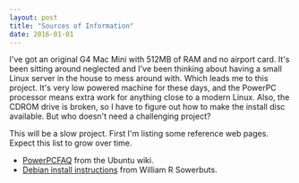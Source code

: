```yaml
---
layout: post
title: "Sources of Information"
date: 2016-01-01
---
```


I've got an original G4 Mac Mini with 512MB of RAM and no airport card. It's been sitting around neglected and I've been thinking about having a small Linux server in the house to mess around with. Which leads me to this project. It's very low powered machine for these days, and the PowerPC processor means extra work for anything close to a modern Linux. Also, the CDROM drive is broken, so I have to figure out how to make the install disc available. But who doesn't need a challenging project?

This will be a slow project. First I'm listing some reference web pages. Expect this list to grow over time.

* [PowerPCFAQ](https://wiki.ubuntu.com/PowerPCFAQ) from the Ubuntu wiki.
* [Debian install instructions](http://www.sowerbutts.com/linux-mac-mini/) from William R Sowerbuts.
